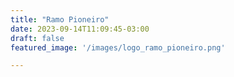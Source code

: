 ```yaml
---
title: "Ramo Pioneiro"
date: 2023-09-14T11:09:45-03:00
draft: false
featured_image: '/images/logo_ramo_pioneiro.png'

---
```


